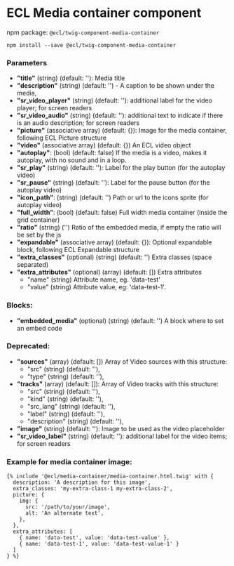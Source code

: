 # ECL Media container component

npm package: `@ecl/twig-component-media-container`

```shell
npm install --save @ecl/twig-component-media-container
```

### Parameters

- **"title"** (string) (default: ''): Media title
- **"description"** (string) (default: '') - A caption to be shown under the media,
- **"sr_video_player"** (string) (default: ''): additional label for the video player; for screen readers
- **"sr_video_audio"** (string) (default: ''): additional text to indicate if there is an audio description; for screen readers
- **"picture"** (associative array) (default: {}): Image for the media container, following ECL Picture structure
- **"video"** (associative array) (default: {}) An ECL video object
- **"autoplay"**: (bool) (default: false) If the media is a video, makes it autoplay, with no sound and in a loop.
- **"sr_play"** (string) (default: ''): Label for the play button (for the autoplay video)
- **"sr_pause"** (string) (default: ''): Label for the pause button (for the autoplay video)
- **"icon_path"**: (string) (default: '') Path or url to the icons sprite (for autoplay video)
- **"full_width"**: (bool) (default: false) Full width media container (inside the grid container)
- **"ratio"** (string) ('') Ratio of the embedded media, if empty the ratio will be set by the js
- **"expandable"** (associative array) (default: {}): Optional expandable block, following ECL Expandable structure
- **"extra_classes"** (optional) (string) (default: '') Extra classes (space separated)
- **"extra_attributes"** (optional) (array) (default: []) Extra attributes
  - "name" (string) Attribute name, eg. 'data-test'
  - "value" (string) Attribute value, eg: 'data-test-1'.

### Blocks:

- **"embedded_media"** (optional) (string) (default: '') A block where to set an embed code

### Deprecated:

- **"sources"** (array) (default: []) Array of Video sources with this structure:
  - "src" (string) (default: ''),
  - "type" (string) (default: ''),
- **"tracks"** (array) (default: []): Array of Video tracks with this structure:
  - "src" (string) (default: ''),
  - "kind" (string) (default: ''),
  - "src_lang" (string) (default: ''),
  - "label" (string) (default: ''),
  - "description" (string) (default: ''),
- **"image"** (string) (default: ''): Image to be used as the video placeholder
- **"sr_video_label"** (string) (default: ''): additional label for the video items; for screen readers

### Example for media container image:

<!-- prettier-ignore -->
```twig
{% include '@ecl/media-container/media-container.html.twig' with { 
  description: 'A description for this image', 
  extra_classes: 'my-extra-class-1 my-extra-class-2', 
  picture: {
    img: {
      src: '/path/to/your/image',
      alt: 'An alternate text',
    },
  },
  extra_attributes: [ 
    { name: 'data-test', value: 'data-test-value' }, 
    { name: 'data-test-1', value: 'data-test-value-1' } 
  ] 
} %} 
```
